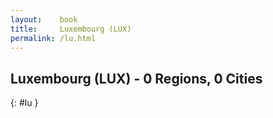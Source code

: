 ```yaml
---
layout:    book
title:     Luxembourg (LUX)
permalink: /lu.html
---
```


## Luxembourg (LUX) - 0 Regions, 0 Cities
{: #lu }






 
